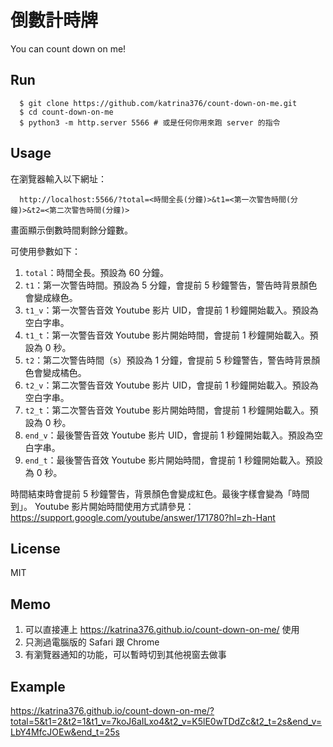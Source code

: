 # 倒數計時牌
You can count down on me!

## Run
```
  $ git clone https://github.com/katrina376/count-down-on-me.git
  $ cd count-down-on-me
  $ python3 -m http.server 5566 # 或是任何你用來跑 server 的指令
```

## Usage
在瀏覽器輸入以下網址：
```
  http://localhost:5566/?total=<時間全長(分鐘)>&t1=<第一次警告時間(分鐘)>&t2=<第二次警告時間(分鐘)>
```
畫面顯示倒數時間剩餘分鐘數。

可使用參數如下：
1. `total`：時間全長。預設為 60 分鐘。  
2. `t1`：第一次警告時間。預設為 5 分鐘，會提前 5 秒鐘警告，警告時背景顏色會變成綠色。  
3. `t1_v`：第一次警告音效 Youtube 影片 UID，會提前 1 秒鐘開始載入。預設為空白字串。  
4. `t1_t`：第一次警告音效 Youtube 影片開始時間，會提前 1 秒鐘開始載入。預設為 0 秒。  
5. `t2`：第二次警告時間（s）預設為 1 分鐘，會提前 5 秒鐘警告，警告時背景顏色會變成橘色。  
6. `t2_v`：第二次警告音效 Youtube 影片 UID，會提前 1 秒鐘開始載入。預設為空白字串。  
7. `t2_t`：第二次警告音效 Youtube 影片開始時間，會提前 1 秒鐘開始載入。預設為 0 秒。
6. `end_v`：最後警告音效 Youtube 影片 UID，會提前 1 秒鐘開始載入。預設為空白字串。  
7. `end_t`：最後警告音效 Youtube 影片開始時間，會提前 1 秒鐘開始載入。預設為 0 秒。

時間結束時會提前 5 秒鐘警告，背景顏色會變成紅色。最後字樣會變為「時間到」。
Youtube 影片開始時間使用方式請參見：https://support.google.com/youtube/answer/171780?hl=zh-Hant

## License
MIT

## Memo
1. 可以直接連上 https://katrina376.github.io/count-down-on-me/ 使用
2. 只測過電腦版的 Safari 跟 Chrome
3. 有瀏覽器通知的功能，可以暫時切到其他視窗去做事

## Example
https://katrina376.github.io/count-down-on-me/?total=5&t1=2&t2=1&t1_v=7koJ6aILxo4&t2_v=K5lE0wTDdZc&t2_t=2s&end_v=LbY4MfcJOEw&end_t=25s

